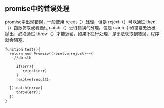 ## promise中的错误处理

promise中出现错误，一般使用 rejcet（）处理，但是 reject（）可以通过 then（）函数获取或者通过 catch（）进行错误的处理。但是 catch 中的错误无法被
抛出，必须通过 throw（）才能返回，如果不进行处理，是无法获取到错误，程序就会阻塞。

```
function test(){
  return new Promise((resolve,reject)=>{
    //do sth
     
     if(err){
        reject(err)
     }
     resolve(result);
     
  }).catch(err=>{
     throw(err);
  })
}
```
